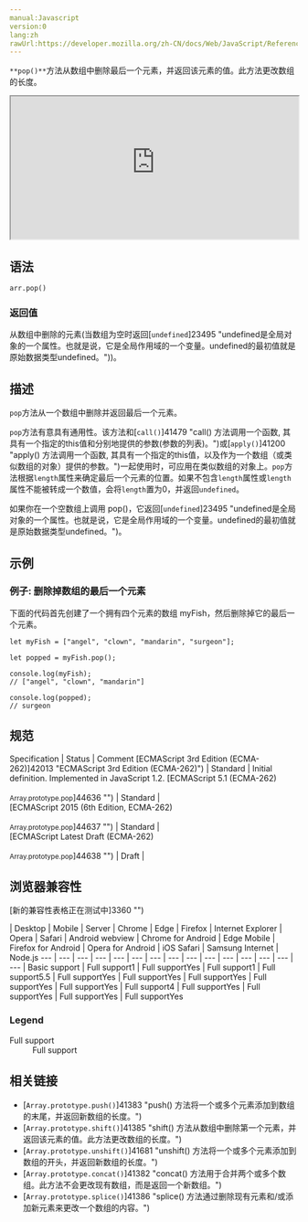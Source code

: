 ```yaml
---
manual:Javascript
version:0
lang:zh
rawUrl:https://developer.mozilla.org/zh-CN/docs/Web/JavaScript/Reference/Global_Objects/Array/pop
---
```






`**pop()**`方法从数组中删除最后一个元素，并返回该元素的值。此方法更改数组的长度。

<iframe src='https://interactive-examples.mdn.mozilla.net/pages/js/array-pop.html' width='100%' height='250'></iframe>

## 语法<a name="Syntax"></a>

```
arr.pop()
```

### 返回值<a name="返回值"></a>


从数组中删除的元素(当数组为空时返回[`undefined`]23495 "undefined是全局对象的一个属性。也就是说，它是全局作用域的一个变量。undefined的最初值就是原始数据类型undefined。"))。


## 描述<a name="Description"></a>


`pop`方法从一个数组中删除并返回最后一个元素。



`pop`方法有意具有通用性。该方法和[`call()`]41479 "call() 方法调用一个函数, 其具有一个指定的this值和分别地提供的参数(参数的列表)。")或[`apply()`]41200 "apply() 方法调用一个函数, 其具有一个指定的this值，以及作为一个数组（或类似数组的对象）提供的参数。")一起使用时，可应用在类似数组的对象上。`pop`方法根据`length`属性来确定最后一个元素的位置。如果不包含`length`属性或`length`属性不能被转成一个数值，会将`length`置为0，并返回`undefined`。



如果你在一个空数组上调用 pop()，它返回[`undefined`]23495 "undefined是全局对象的一个属性。也就是说，它是全局作用域的一个变量。undefined的最初值就是原始数据类型undefined。")。


## 示例<a name="Example"></a>

### 例子: 删除掉数组的最后一个元素<a name="Example:_Removing_the_last_element_of_an_array"></a>


下面的代码首先创建了一个拥有四个元素的数组 myFish，然后删除掉它的最后一个元素。


```
let myFish = ["angel", "clown", "mandarin", "surgeon"];

let popped = myFish.pop();

console.log(myFish); 
// ["angel", "clown", "mandarin"]

console.log(popped); 
// surgeon
```

## 规范<a name="规范"></a>

Specification | Status | Comment 
[ECMAScript 3rd Edition (ECMA-262)]42013 "ECMAScript 3rd Edition (ECMA-262)") | Standard | Initial definition. Implemented in JavaScript 1.2. 
[ECMAScript 5.1 (ECMA-262)<br></br><small>Array.prototype.pop</small>]44636 "") | Standard |  
[ECMAScript 2015 (6th Edition, ECMA-262)<br></br><small>Array.prototype.pop</small>]44637 "") | Standard |  
[ECMAScript Latest Draft (ECMA-262)<br></br><small>Array.prototype.pop</small>]44638 "") | Draft |  


## 浏览器兼容性<a name="浏览器兼容性"></a>
[新的兼容性表格正在测试中<i></i>]3360 "")

 | <abbr>Desktop<i></i></abbr> | <abbr>Mobile<i></i></abbr> | <abbr>Server<i></i></abbr> 
 | <abbr>Chrome<i></i></abbr> | <abbr>Edge<i></i></abbr> | <abbr>Firefox<i></i></abbr> | <abbr>Internet Explorer<i></i></abbr> | <abbr>Opera<i></i></abbr> | <abbr>Safari<i></i></abbr> | <abbr>Android webview<i></i></abbr> | <abbr>Chrome for Android<i></i></abbr> | <abbr>Edge Mobile<i></i></abbr> | <abbr>Firefox for Android<i></i></abbr> | <abbr>Opera for Android<i></i></abbr> | <abbr>iOS Safari<i></i></abbr> | <abbr>Samsung Internet<i></i></abbr> | <abbr>Node.js<i></i></abbr> 
 ---  |  ---  |  ---  |  ---  |  ---  |  ---  |  ---  |  ---  |  ---  |  ---  |  ---  |  ---  |  ---  |  ---  |  ---  | 
Basic support | <abbr>Full support</abbr>1 | <abbr>Full support</abbr>Yes | <abbr>Full support</abbr>1 | <abbr>Full support</abbr>5.5 | <abbr>Full support</abbr>Yes | <abbr>Full support</abbr>Yes | <abbr>Full support</abbr>Yes | <abbr>Full support</abbr>Yes | <abbr>Full support</abbr>Yes | <abbr>Full support</abbr>4 | <abbr>Full support</abbr>Yes | <abbr>Full support</abbr>Yes | <abbr>Full support</abbr>Yes | <abbr>Full support</abbr>Yes 


### Legend<a name="Legend"></a>
<dl><dt id=''><abbr>Full support</abbr></dt><dd>Full support</dd></dl>


## 相关链接<a name="相关链接"></a>

* [`Array.prototype.push()`]41383 "push() 方法将一个或多个元素添加到数组的末尾，并返回新数组的长度。")
* [`Array.prototype.shift()`]41385 "shift() 方法从数组中删除第一个元素，并返回该元素的值。此方法更改数组的长度。")
* [`Array.prototype.unshift()`]41681 "unshift() 方法将一个或多个元素添加到数组的开头，并返回新数组的长度。")
* [`Array.prototype.concat()`]41382 "concat() 方法用于合并两个或多个数组。此方法不会更改现有数组，而是返回一个新数组。")
* [`Array.prototype.splice()`]41386 "splice() 方法通过删除现有元素和/或添加新元素来更改一个数组的内容。")



